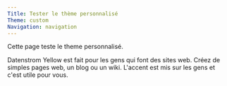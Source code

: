 ```yaml
---
Title: Tester le thème personnalisé
Theme: custom
Navigation: navigation
---
```

Cette page teste le theme personnalisé.

Datenstrom Yellow est fait pour les gens qui font des sites web. Créez de simples pages web, un blog ou un wiki. L'accent est mis sur les gens et c'est utile pour vous.
